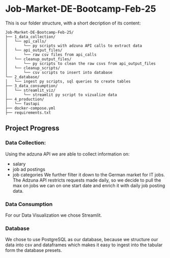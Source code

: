 # Job-Market-DE-Bootcamp-Feb-25
This is our folder structure, with a short decription of its content:
```
Job-Market-DE-Bootcamp-Feb-25/
├── 1_data_collection/
│   └── api_calls/
│       └── py scripts with adzuna API calls to extract data
│   └── api_output_files/
│       └── raw csv files from api_calls
│   └── cleanup_output_files/
│       └── py scripts to clean the raw csvs from api_output_files
│   └── cleanup_scripts/
│       └── csv scripts to insert into database
└── 2_database/
│   └── ingest py scripts, sql queries to create tables
├── 3_data_consumption/
│   └── streamlit_viz/
│       └── streamlit py script to vizualize data 
├── 4_production/
│   └── fastapi   
├── docker-compose.yml
├── requirements.txt
```
## Project Progress
### Data Collection:
Using the adzuna API we are able to collect information on:
- salary
- job ad postings
- job categories
We further filter it down to the German market for IT jobs.
The Adzuna API restricts requests made daily, so we decide to pull the max on jobs we can on one start date and enrich it with daily job posting data.

### Data Consumption
For our Data Visualization we chose Streamlit.

### Database
We chose to use PostgreSQL as our database, because we structure our data into csv and dataframes which makes it easy to ingest into the tabular form the database presets.
